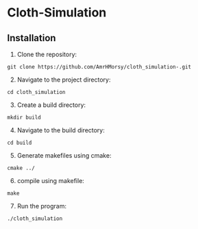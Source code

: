 # Cloth-Simulation

## Installation

1. Clone the repository:
```
git clone https://github.com/AmrHMorsy/cloth_simulation-.git
```
2. Navigate to the project directory: 
```
cd cloth_simulation
```
3. Create a build directory: 
```
mkdir build
```
4. Navigate to the build directory: 
```
cd build
```
5. Generate makefiles using cmake: 
```
cmake ../
```
6. compile using makefile: 
```
make
```
7. Run the program: 
```
./cloth_simulation
```
